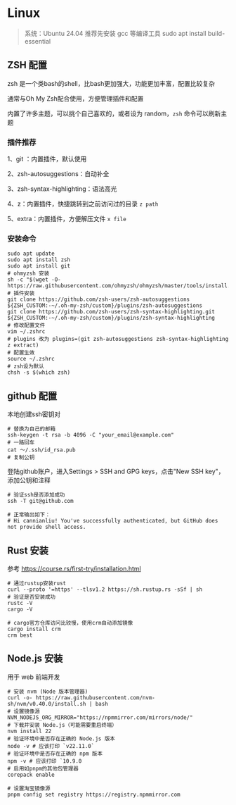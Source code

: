# Linux

> 系统：Ubuntu 24.04
> 推荐先安装 gcc 等编译工具 sudo apt install build-essential
## ZSH 配置
zsh 是一个类bash的shell，比bash更加强大，功能更加丰富，配置比较复杂

通常与Oh My Zsh配合使用，方便管理插件和配置

内置了许多主题，可以挑个自己喜欢的，或者设为 random，`zsh` 命令可以刷新主题

### 插件推荐

1、git ：内置插件，默认使用

2、zsh-autosuggestions：自动补全

3、zsh-syntax-highlighting：语法高光

4、z：内置插件，快捷跳转到之前访问过的目录 `z path`

5、extra：内置插件，方便解压文件 `x file`
### 安装命令

```shell
sudo apt update
sudo apt install zsh
sudo apt install git
# ohmyzsh 安装
sh -c "$(wget -O- https://raw.githubusercontent.com/ohmyzsh/ohmyzsh/master/tools/install.sh)"
# 插件安装
git clone https://github.com/zsh-users/zsh-autosuggestions ${ZSH_CUSTOM:-~/.oh-my-zsh/custom}/plugins/zsh-autosuggestions
git clone https://github.com/zsh-users/zsh-syntax-highlighting.git ${ZSH_CUSTOM:-~/.oh-my-zsh/custom}/plugins/zsh-syntax-highlighting
# 修改配置文件
vim ~/.zshrc
# plugins 改为 plugins=(git zsh-autosuggestions zsh-syntax-highlighting z extract)
# 配置生效
source ~/.zshrc
# zsh设为默认
chsh -s $(which zsh)
```

## github 配置

本地创建ssh密钥对
```shell
# 替换为自己的邮箱
ssh-keygen -t rsa -b 4096 -C "your_email@example.com"
# 一路回车
cat ～/.ssh/id_rsa.pub
# 复制公钥
```

登陆github账户，进入Settings > SSH and GPG keys，点击"New SSH key"，添加公钥和注释

```shell
# 验证ssh是否添加成功
ssh -T git@github.com

# 正常输出如下：
# Hi cannianliu! You've successfully authenticated, but GitHub does not provide shell access.
```

## Rust 安装
参考 https://course.rs/first-try/installation.html

```shell
# 通过rustup安装rust
curl --proto '=https' --tlsv1.2 https://sh.rustup.rs -sSf | sh
# 验证是否安装成功
rustc -V
cargo -V

# cargo官方仓库访问比较慢，使用crm自动添加镜像
cargo install crm
crm best
```
## Node.js 安装
用于 web 前端开发

```shell
# 安装 nvm (Node 版本管理器)
curl -o- https://raw.githubusercontent.com/nvm-sh/nvm/v0.40.0/install.sh | bash
# 设置镜像源
NVM_NODEJS_ORG_MIRROR="https://npmmirror.com/mirrors/node/"
# 下载并安装 Node.js（可能需要重启终端）
nvm install 22
# 验证环境中是否存在正确的 Node.js 版本
node -v # 应该打印 `v22.11.0`
# 验证环境中是否存在正确的 npm 版本
npm -v # 应该打印 `10.9.0
# 启用如pnpm的其他包管理器
corepack enable

# 设置淘宝镜像源
pnpm config set registry https://registry.npmmirror.com
```



